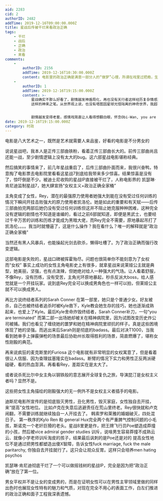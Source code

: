 ```yaml
---
aid: 2283
cid: 2
authorID: 2482
addTime: 2019-12-16T09:00:00.000Z
title: 星战后传被干烂来看政治正确
tags:
    - 干烂
    - 战后
    - 正确
    - 政治
    - 来看
comments:
    -
        authorID: 2156
        addTime: 2019-12-16T10:30:00.000Z
        content: 电影里的政治正确是满意一部分人的“做梦”心理，所谓在戏里过把瘾，生活里该干嘛干嘛。严肃的欧美电影基本没那个女权元素
    -
        authorID: 1
        addTime: 2019-12-16T19:15:00.000Z
        content: >-
            星战确实不那么好看了，剧情越发神盾局化，再也没有天行者这样经历复杂情感充沛跌宕起伏的角色，更没有 I'm your father
            这样的神来之笔。从世界观上说，也没有塔图因星球光怪陆离的神奇世界，我超喜欢那种满是奇怪星际物种的小酒馆……


            剧情越发变得老套，感情戏简直让人看得想翻白眼，怀念Obi-Wan, you are my hero的时代。
date: 2019-12-16T19:15:00.000Z
category: 时政
---
```


电影是八大艺术之一，既然是艺术就需要人来品鉴，好看的电影是不分男女的

说说星战吧，我本人是正传三部曲铁粉，看着正传三部曲长大的。前传三部曲尚且还能一战，至少剧情逻辑上没有太大的bug。这六部星战电影堪称经典。

然后搞笑的事情来了，前几年星战重启了，后传三部曲扑面而来，我很兴奋鸭，特意掏了电影票去电影院里看看这星战7到底给我带来多少惊喜。结果惊喜是没有了，惊吓倒是不少。被迪士尼收购的星战IP直接被干烂了，人称电影界的 凯瑟琳·肯尼迪监制星战7，她大肆宣扬“女权主义+政治正确全家桶”

主角变成了女性，Rey，潜在的最强原力使用者她强大到能在没有受过任何训练的情况下瞬间开挂击败强大的原力使用者凯洛伦。她是如此的重要和有天赋——后传三部曲拍完两部后她仍没有受过任何训练但这并不阻止她克服种种困难，这种完全没有逻辑的剧情也不知道是谁编的，看过之前6部就知道，即便是黑武士，也要经过千辛万苦的训练和历练才能成为黑暗大佬，而Rey完全不需要，原地暴起吊打了凯洛伦。。。。我当时就懵逼了，这是什么操作？我在看什么？唯一的解释就是“政治正确全家桶”

当然还有黑人风暴兵，也能操起光剑去砍杀，懒得吐槽了。为了政治正确而强行改变逻辑。

这部电影是失败的，星战口碑被挥霍殆尽。问题也很简单你不能刻意为了女权而“女权” 事实上成功的女性主角电影史上有很多，就拿星战来说莱娅公主就是典型，她美丽，坚强，也有点泼辣，但她绝对给人一种强大的气场。让人看着舒服，不像Rey，没有历练，没有受苦，主角光环原地暴起，秒杀反派大boss，给人感觉就是一个开挂玩家。说到底Rey完全可以换成男角色也一样可以拍，但莱娅公主就不可以换成男人。

再比方说终结者系列的Sarah Conner 在第一部里，她只是个普通少女。好友被杀，自己也被终结者追杀时被Kyle救下，Kyle教会她生存的技巧，她也逐渐成熟起来，也爱上了Kyle。最后Kyle舍命炸毁终结者，Sarah Conner补刀，一句“you are terminated” 而第二部一出场她却被关在精神病院里，因为试图改变历史炸公司被捕。我们也看见了缠绕她的噩梦和她在精神病院里顽抗的样子。真是这些困境体现了她的坚强。而逃出来后Sarah则是彻底的badass。最后对决T1000，当我看到她单手上弹霰弹枪的场景最后协助州长取得胜利的场景，简直燃爆了，堪称女性刚毅的典范。

再来说疯狂的麦克斯里的Furiosa 这个电影就有非常明显的女权寓意了，但是看着很让人信服、因为查理兹塞隆实在badass。断臂的情况下实力和男性正反两派硬碰硬，看的热血澎湃。再看看Rey，差距实在是太大了。

或者说杀死比尔中女主角以钢铁般的意志展开全球复仇之旅，导演昆汀是女权主义者吗？显然不是。

这些把女性主角描绘的刚毅强大的无一例外不是女权主义者插手的电影。

迪斯尼电影所宣传的是彻底毁灭男性，丑化男性，毁灭家庭，女性独自去开挂，来“提高”女性地位。 比如卢克在失意后逃避责任在荒山里终老。Rey很快就和卢克闹翻，不需要训练就继续独自一人开挂去了。 韩索罗和莱雅的婚姻破灭，四处混日子。 第一秩序的Kylo Ren 和 general Hux完全两个有严重脾气控制问题的小毛孩，斯诺克一个老奸巨猾的老头。星战8里更是作，把王牌飞行员Poe塑造成莽撞的小孩，然后被vice admiral gender studies 训斥，说啥男生容易莽撞不成熟云云、就像小学老师训斥淘皮的孩子，结果最后讽刺的是Poe还是对的 提高女性地位不是通过把男性都塑造出傻X智障，告诉女性fuck marriage, fuck the male paritarchy, 你独自去开挂就行了。这只会让观众反胃。这样只会培养men hating psychos

凯瑟琳·肯尼迪彻底干烂了一个可以做摇钱树的星战IP，完全是因为把“政治正确”放在了第一位。

男女平权并不是让女的变成男的，而是在证明女性可以在男性主宰领域里做的同样出色时也展现女性特有的魅力和气质，对现在完全不用心的表面工作，白左们推进的政治正确和面子工程我深表遗憾。
